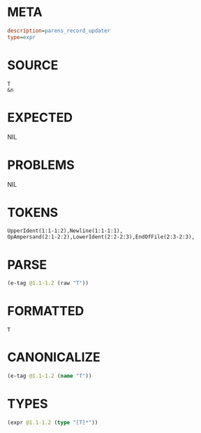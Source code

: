 # META
~~~ini
description=parens_record_updater
type=expr
~~~
# SOURCE
~~~roc
T
&n
~~~
# EXPECTED
NIL
# PROBLEMS
NIL
# TOKENS
~~~zig
UpperIdent(1:1-1:2),Newline(1:1-1:1),
OpAmpersand(2:1-2:2),LowerIdent(2:2-2:3),EndOfFile(2:3-2:3),
~~~
# PARSE
~~~clojure
(e-tag @1.1-1.2 (raw "T"))
~~~
# FORMATTED
~~~roc
T
~~~
# CANONICALIZE
~~~clojure
(e-tag @1.1-1.2 (name "T"))
~~~
# TYPES
~~~clojure
(expr @1.1-1.2 (type "[T]*"))
~~~
